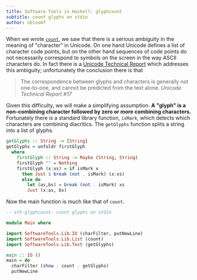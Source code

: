 ```yaml
---
title: Software Tools in Haskell: glyphcount
subtitle: count glyphs on stdin
author: nbloomf
---
```


When we wrote [``count``](/pages/sth/tool/count.html), we saw that there is a serious ambiguity in the meaning of "character" in Unicode. On one hand Unicode defines a list of character code points, but on the other hand sequences of code points do not necessarily correspond to symbols on the screen in the way ASCII characters do. In fact there is a [Unicode Technical Report](http://www.unicode.org/reports/tr17/#CharactersVsGlyphs) which addresses this ambiguity; unfortunately the conclusion there is that

> The correspondence between glyphs and characters is generally not one-to-one, and cannot be predicted from the text alone. <cite>Unicode Technical Report #17</cite>

Given this difficulty, we will make a simplifying assumption. **A "glyph" is a non-combining character followed by zero or more combining characters.** Fortunately there is a standard library function, ``isMark``, which detects which characters are combining diacritics. The ``getGlyphs`` function splits a string into a list of glyphs.


```haskell
getGlyphs :: String -> [String]
getGlyphs = unfoldr firstGlyph
  where
    firstGlyph :: String -> Maybe (String, String)
    firstGlyph "" = Nothing
    firstGlyph (x:xs) = if isMark x
      then Just $ break (not . isMark) (x:xs)
      else do
        let (as,bs) = break (not . isMark) xs
        Just (x:as, bs)
```


Now the main function is much like that of ``count``.


```haskell
-- sth-glyphcount: count glyphs on stdin

module Main where

import SoftwareTools.Lib.IO (charFilter, putNewLine)
import SoftwareTools.Lib.List (count)
import SoftwareTools.Lib.Text (getGlyphs)

main :: IO ()
main = do
  charFilter (show . count . getGlyphs)
  putNewLine
```
